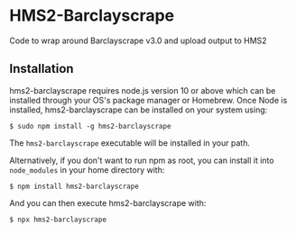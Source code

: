 HMS2-Barclayscrape
==================
Code to wrap around Barclayscrape v3.0 and upload output to HMS2

Installation
------------

hms2-barclayscrape requires node.js version 10 or above which can be
installed through your OS's package manager or Homebrew. Once Node
is installed, hms2-barclayscrape can be installed on your system using:

    $ sudo npm install -g hms2-barclayscrape

The `hms2-barclayscrape` executable will be installed in your path.

Alternatively, if you don't want to run npm as root, you can install
it into `node_modules` in your home directory with:

    $ npm install hms2-barclayscrape

And you can then execute hms2-barclayscrape with:

    $ npx hms2-barclayscrape
